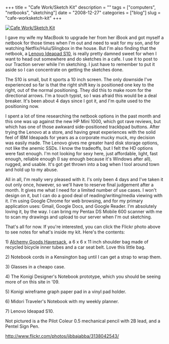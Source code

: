 +++
title = "Cafe Work/Sketch Kit"
description = ""
tags = ["computers", "netbooks", "sketching"]
date = "2008-12-27"
categories = ["blog"]
slug = "cafe-worksketch-kit"
+++



  <div class="notebook-image"><a href="http://www.flickr.com/photos/jibbajabba/3138042543/" title="Cafe Work/Sketch Kit by jibbajabba, on Flickr"><img src="http://farm4.static.flickr.com/3129/3138042543_c6ea8f8b58.jpg" alt="Cafe Work/Sketch Kit" /></a></div>
<p>I gave my wife my MacBook to upgrade her from her iBook and got myself a netbook for those times when I'm out and need to wait for my son, and for watching Netflix/Hulu/Slingbox in the house. But I'm also finding that the netbook, a <a href="http://shop.lenovo.com/us/notebooks/ideapad/s-series">Lenovo Ideapad S10</a>, is really pretty damned sweet for when I want to head out somewhere and do sketches in a cafe. I use it to post to our Traction server while I'm sketching. I just have to remember to put it aside so I can concentrate on getting the sketches done.</p>
<p>The S10 is small, but it sports a 10 inch screen. The only downside I've experienced so far is that the right shift key is positioned one key to the right, out of the normal positioning. They did this to make room for the directional arrows. I'm a touch typist, so I was afraid this would be a deal breaker. It's been about 4 days since I got it, and I'm quite used to the positioning now. </p>
<p>I spent a lot of time researching the netbook options in the past month and this one was up against the new HP Mini 1000, which got rave reviews, but which has one of those awkward side-positioned trackbpad buttons. After trying the Lenovo at a store, and having great experiences with the solid feel of IBM Ideapads for years as a corporate mucky muck, my decision was easily made. The Lenovo gives me greater hard disk storage options, not like the anemic SSDs. I know the tradeoffs, but I felt the HD options were fast enough. I'm not looking for sexy here, just affordable, light, fast enough, reliable enough (I say enough because it's Windows after all), rugged, and usable. It's got get thrown into a bag when I tool around town and hold up to my abuse.</p>
<p>All in all, I'm really very pleased with it. I's only been 4 days and I've taken it out only once, however, so we'll have to reserve final judgement after a month. It gives me what I need for a limited number of use cases. I won't design on it, but I can do a good deal of reading/writing/media viewing with it. I'm using Google Chrome for web browsing, and for my primary application uses: Gmail, Google Docs, and Google Reader. I'm absolutely loving it, by the way. I can bring my Pentax DS Mobile 600 scanner with me to scan my drawings and upload to our server when I'm out sketching.</p>
<p>That's all for now. If you're interested, you can click the Flickr photo above to see notes for what's inside my kit. Here's the contents:</p>
<p>1) <a href="http://alchemygoods.com/haversack.html">Alchemy Goods Haversack</a>, a 6 x 6 x 11 inch shoulder bag made of recycled bicycle inner tubes and a car seat belt. Love this little bag. </p>
<p>2) Notebook cords in a Kensington bag until I can get a strap to wrap them.</p>
<p>3) Glasses in a cheapo case.</p>
<p>4) The Konigi Designer's Notebook prototype, which you should be seeing more of on this site in '09.</p>
<p>5) Konigi wireframe graph paper pad in a vinyl pad holder.</p>
<p>6) Midori Traveler's Notebook with my weekly planner.</p>
<p>7) Lenovo Ideapad S10.</p>
<p>Not pictured is a the Pilot Coleur 0.5 mechanical pencil with 2B lead, and a Pentel Sign Pen.</p>
    
  <a href="http://www.flickr.com/photos/jibbajabba/3138042543/">http://www.flickr.com/photos/jibbajabba/3138042543/</a>
